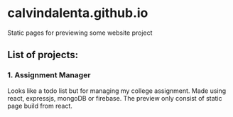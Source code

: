 # calvindalenta.github.io
Static pages for previewing some website project

## List of projects:
### 1. Assignment Manager
Looks like a todo list but for managing my college assignment. Made using react, expressjs, mongoDB or firebase. The preview only consist of static page build from react.
